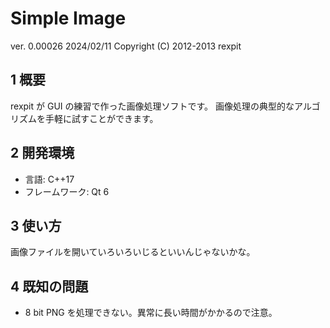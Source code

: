 # Simple Image

ver. 0.00026 2024/02/11
Copyright (C) 2012-2013 rexpit

## 1 概要

rexpit が GUI の練習で作った画像処理ソフトです。
画像処理の典型的なアルゴリズムを手軽に試すことができます。


## 2 開発環境

- 言語: C++17
- フレームワーク: Qt 6

## 3 使い方

画像ファイルを開いていろいろいじるといいんじゃないかな。

## 4 既知の問題

- 8 bit PNG を処理できない。異常に長い時間がかかるので注意。

